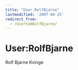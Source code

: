 ```yaml
---
title: "User:RolfBjarne"
lastmodified: '2007-04-25'
redirect_from:
  - /User%3ARolfBjarne/
---
```


User:RolfBjarne
===============

Rolf Bjarne Kvinge
